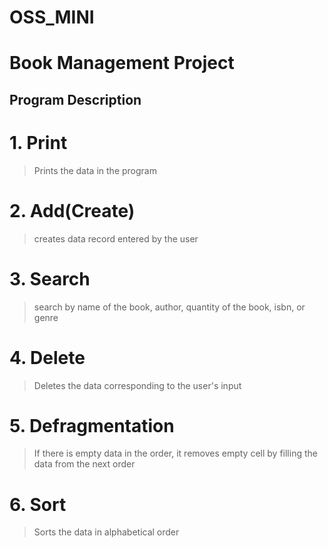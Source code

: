 # OSS_MINI

Book Management Project
=======================

Program Description
-------------------

# 1. Print
> Prints the data in the program

# 2. Add(Create)
> creates data record entered by the user

# 3. Search
> search by name of the book, author, quantity of the book, isbn, or genre

# 4. Delete
> Deletes the data corresponding to the user's input

# 5. Defragmentation
> If there is empty data in the order, it removes empty cell by filling the data from the next order

# 6. Sort
> Sorts the data in alphabetical order
